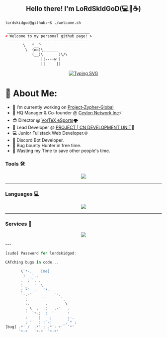 <h2 align="center">
    Hello there! I'm <strong>LoRdSkIdGoD</strong>(💻💖☕)
</h2>

```console
lordskidgod@github:~$ ./welcome.sh
```

```html
 _____________________________________
< Welcome to my personal github page! >
 ------------------------------------- 
        \   ^__^
         \  (oo)\_______
            (__)\       )\/\
                ||----w |
                ||     ||
```
<div align="center">
<a href="https://git.io/typing-svg"><img src="https://readme-typing-svg.demolab.com?font=Fira+Code&weight=600&size=25&duration=4000&pause=1000&color=3848C3&center=true&vCenter=true&random=false&width=435&lines=Nice+To+Meet+You...;Discord+Server%2F+Bot+Developer;Web+Developer;Tech+Nerd;Cybersecurity+Newbie" alt="Typing SVG" /></a>
</div>

# 💫 About Me:

- 🔭 I’m currently working on [Project-Zypher-Global](https://discord.com/api/oauth2/authorize?client_id=1009166975852875836&permissions=8&scope=bot)
- 💼 HQ Manager & Co-founder @ [Ceylon Network Inc](https://dsc.gg/ceylonnetwork)⚡
- 😎 Director @ [VorTeX eSports](https://discord.gg/HukEDCTZsg)🌪
- 🌱 Lead Developer @ [PROJECT | CN DEVELOPMENT UNIT](https://discord.gg/T866cmAKBJ)🚀
- 💻 Junior Fullstack Web Developer.🌐
- 🤖 Discord Bot Developer.
- 🔏 Bug bounty Hunter in free time.
- 🎯 Wasting my Time to save other people's time.

<h3 align="left"> Tools 🛠️</h3>

<p align="center">
  <a href="https://skillicons.dev">
    <img src="https://skillicons.dev/icons?i=ae,androidstudio,appwrite,arduino,au,blender,git,bootstrap,codepen,bots,figma,flutter,idea,ai,md,nginx,ps,powershell,pr,unity,unreal,vscode,xd" />
  </a>
</p>

---

<h3 align="left">Languages 💻</h3>

<p align="center">
  <a href="https://skillicons.dev">
    <img src="https://skillicons.dev/icons?i=js,ts,html,css,react,nodejs,vite,python,mongodb,mysql,lua,powershell" />
  </a>
</p>

---

<h3 align="left">Services 🚀</h3>

<p align="center">
  <a href="https://skillicons.dev">
    <img src="https://skillicons.dev/icons?i=aws,azure,cloudflare,devto,firebase,gcp,discord,github,heroku,netlify,vercel,replit,instagram,twitter,linkedin,postman,stackoverflow,webflow,wordpress" />
  </a>
</p>
---

```javascript
[sudo] Password for lordskidgod:

CATching bugs in code...
                              
       \`*-.    [me]              
        )  _`-.                 
       .  : `. .                
       : _   '  \               
       ; *` _.   `*-._          
       `-.-'          `-.       
         ;       `       `.     
         :.       .        \    
         . \  .   :   .-'   .   
         '  `+.;  ;  '      :   
         :  '  |    ;       ;-. 
         ; '   : :`-:     _.`* ;
[bug] .*' /  .*' ; .*`- +'  `*' 
      `*-*   `*-*  `*-*'
```
